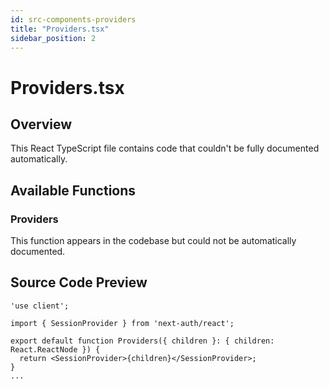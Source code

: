 ```yaml
---
id: src-components-providers
title: "Providers.tsx"
sidebar_position: 2
---
```


# Providers.tsx

## Overview

This React TypeScript file contains code that couldn't be fully documented automatically.

## Available Functions

### Providers

This function appears in the codebase but could not be automatically documented.



## Source Code Preview

```react typescript
'use client';

import { SessionProvider } from 'next-auth/react';

export default function Providers({ children }: { children: React.ReactNode }) {
  return <SessionProvider>{children}</SessionProvider>;
} 
...
```